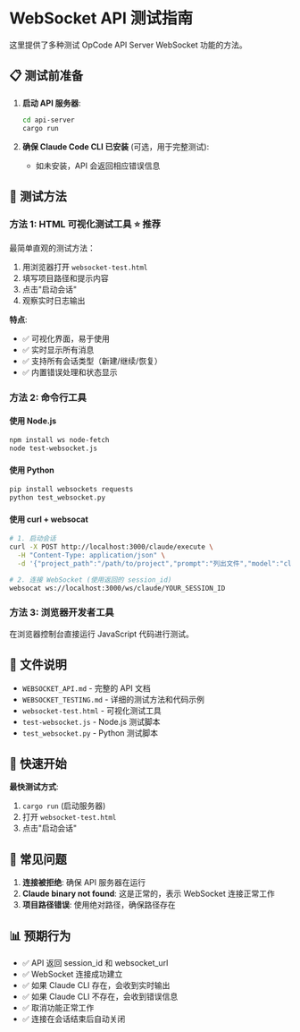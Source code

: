 # WebSocket API 测试指南

这里提供了多种测试 OpCode API Server WebSocket 功能的方法。

## 📋 测试前准备

1. **启动 API 服务器**:
   ```bash
   cd api-server
   cargo run
   ```

2. **确保 Claude Code CLI 已安装** (可选，用于完整测试):
   - 如未安装，API 会返回相应错误信息

## 🔧 测试方法

### 方法 1: HTML 可视化测试工具 ⭐ **推荐**

最简单直观的测试方法：

1. 用浏览器打开 `websocket-test.html`
2. 填写项目路径和提示内容
3. 点击"启动会话"
4. 观察实时日志输出

**特点**:
- ✅ 可视化界面，易于使用
- ✅ 实时显示所有消息
- ✅ 支持所有会话类型（新建/继续/恢复）
- ✅ 内置错误处理和状态显示

### 方法 2: 命令行工具

#### 使用 Node.js
```bash
npm install ws node-fetch
node test-websocket.js
```

#### 使用 Python
```bash
pip install websockets requests
python test_websocket.py
```

#### 使用 curl + websocat
```bash
# 1. 启动会话
curl -X POST http://localhost:3000/claude/execute \
  -H "Content-Type: application/json" \
  -d '{"project_path":"/path/to/project","prompt":"列出文件","model":"claude-3-5-sonnet-20241022","session_type":"new"}'

# 2. 连接 WebSocket (使用返回的 session_id)
websocat ws://localhost:3000/ws/claude/YOUR_SESSION_ID
```

### 方法 3: 浏览器开发者工具

在浏览器控制台直接运行 JavaScript 代码进行测试。

## 📁 文件说明

- `WEBSOCKET_API.md` - 完整的 API 文档
- `WEBSOCKET_TESTING.md` - 详细的测试方法和代码示例
- `websocket-test.html` - 可视化测试工具
- `test-websocket.js` - Node.js 测试脚本
- `test_websocket.py` - Python 测试脚本

## 🎯 快速开始

**最快测试方式**:
1. `cargo run` (启动服务器)
2. 打开 `websocket-test.html` 
3. 点击"启动会话"

## 🐛 常见问题

1. **连接被拒绝**: 确保 API 服务器在运行
2. **Claude binary not found**: 这是正常的，表示 WebSocket 连接正常工作
3. **项目路径错误**: 使用绝对路径，确保路径存在

## 📊 预期行为

- ✅ API 返回 session_id 和 websocket_url
- ✅ WebSocket 连接成功建立  
- ✅ 如果 Claude CLI 存在，会收到实时输出
- ✅ 如果 Claude CLI 不存在，会收到错误信息
- ✅ 取消功能正常工作
- ✅ 连接在会话结束后自动关闭